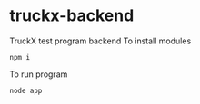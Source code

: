 # truckx-backend
TruckX test program backend
To install modules
```
npm i
```

To run program
```
node app
```
